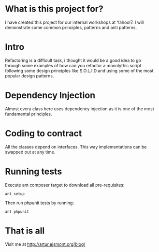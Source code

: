 # What is this project for?

I have created this project for our internal workshops at Yahoo!7. I will demonstrate some common principles, patterns
and anti patterns.

# Intro

Refactoring is a difficult task, i thought it would be a good idea to go through some examples of how can you
refactor a monolythic script following some design principles like S.O.L.I.D and using some of the most popular
design patterns.

# Dependency Injection

Almost every class here uses dependency injection as it is one of the most fundamental principles.

# Coding to contract

All the classes depend on interfaces. This way implementations can be swapped out at any time.

# Running tests

Execute ant composer target to download all pre-requisites:

    ant setup

Then run phpunit tests by running:

    ant phpunit

# That is all

Visit me at http://artur.ejsmont.org/blog/
